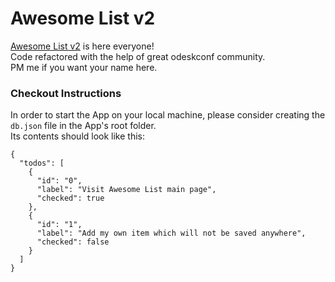 # Awesome List v2
[Awesome List v2](https://ch3rn0v.github.io/todolist/) is here everyone!<br/>
Code refactored with the help of great odeskconf community.<br/>
PM me if you want your name here.<br/>

### Checkout Instructions
In order to start the App on your local machine, please consider creating the `db.json` file in the App's root folder.<br/>
Its contents should look like this:
```
{
  "todos": [
    {
      "id": "0",
      "label": "Visit Awesome List main page",
      "checked": true
    },
    {
      "id": "1",
      "label": "Add my own item which will not be saved anywhere",
      "checked": false
    }
  ]
}
```